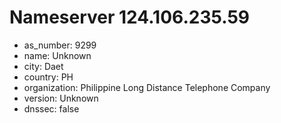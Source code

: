 # Nameserver 124.106.235.59

* as_number: 9299
* name: Unknown
* city: Daet
* country: PH
* organization: Philippine Long Distance Telephone Company
* version: Unknown
* dnssec: false
